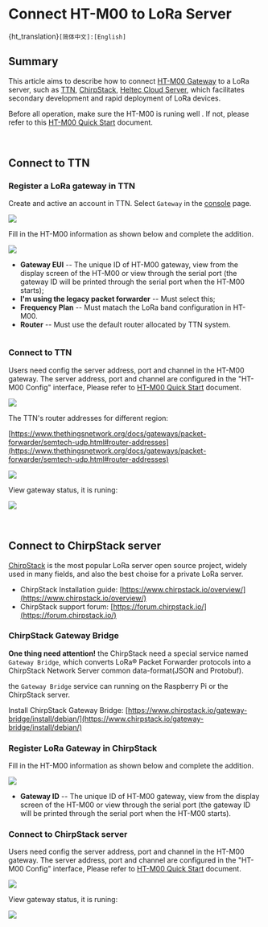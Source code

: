 # Connect HT-M00 to LoRa Server
{ht_translation}`[简体中文]:[English]`

## Summary

This article aims to describe how to connect [HT-M00 Gateway](https://heltec.org/project/ht-m00/) to a LoRa server, such as [TTN](https://www.thethingsnetwork.org/), [ChirpStack](https://www.chirpstack.io/), [Heltec Cloud Server](http://cloud.heltec.org/), which facilitates secondary development and rapid deployment of LoRa devices.

Before all operation, make sure the HT-M00 is runing well . If not, please refer to this [HT-M00 Quick Start](https://heltec-automation-docs.readthedocs.io/en/latest/gateway/ht-m00/quick_start.html) document.

&nbsp;

## Connect to TTN

### Register a LoRa gateway in TTN

Create and active an account in TTN. Select ```Gateway``` in the [console](https://console.thethingsnetwork.org/) page.

![](img/connect_to_server/02.png)

Fill in the HT-M00 information as shown below and complete the addition.

![](img/connect_to_server/03.png)

- **Gateway EUI** -- The unique ID of HT-M00 gateway, view from the display screen of the HT-M00 or view through the serial port (the gateway ID will be printed through the serial port when the HT-M00 starts);
- **I'm using the legacy packet forwarder** -- Must select this;
- **Frequency Plan** -- Must matach the LoRa band configuration in HT-M00.
- **Router** -- Must use the default router allocated by TTN system.

``` Tip:: That four points are the key to success connection with TTN.

```



### Connect to TTN

Users  need config the server address, port and channel in the  HT-M00 gateway. The server address, port and channel are configured in the "HT-M00 Config" interface, Please refer to [HT-M00 Quick Start](https://heltec-automation-docs.readthedocs.io/en/latest/gateway/ht-m00/qucik_start.html) document.

![](img/connect_to_server/01.png)

The TTN's router addresses for different region:

[https://www.thethingsnetwork.org/docs/gateways/packet-forwarder/semtech-udp.html#router-addresses](https://www.thethingsnetwork.org/docs/gateways/packet-forwarder/semtech-udp.html#router-addresses)

![](img/connect_to_server/04.png)

View gateway status, it is runing:

![](img/connect_to_server/05.png)

&nbsp;

## Connect to ChirpStack server

[ChirpStack](https://www.chirpstack.io/) is the most popular LoRa server open source project, widely used in many fields, and also the best choise for a private LoRa server.

- ChirpStack Installation guide: [https://www.chirpstack.io/overview/](https://www.chirpstack.io/overview/)
- ChirpStack support forum: [https://forum.chirpstack.io/](https://forum.chirpstack.io/)

### ChirpStack Gateway Bridge

**One thing need attention!** the ChirpStack need a special service named `Gateway Bridge`, which converts LoRa® Packet Forwarder protocols into a ChirpStack Network Server common data-format(JSON and Protobuf).

the `Gateway Bridge` service can running on the Raspberry Pi or the ChirpStack server.

Install ChirpStack Gateway Bridge: [https://www.chirpstack.io/gateway-bridge/install/debian/](https://www.chirpstack.io/gateway-bridge/install/debian/)

### Register LoRa Gateway in ChirpStack

Fill in the HT-M00 information as shown below and complete the addition.

![](img/connect_to_server/06.png)

- **Gateway ID** -- The unique ID of HT-M00 gateway, view from the display screen of the HT-M00 or view through the serial port (the gateway ID will be printed through the serial port when the HT-M00 starts).

### Connect to ChirpStack server

Users  need config the server address, port and channel in the  HT-M00 gateway. The server address, port and channel are configured in the "HT-M00 Config" interface, Please refer to [HT-M00 Quick Start](https://heltec-automation-docs.readthedocs.io/en/latest/gateway/ht-m00/qucik_start.html) document.

![](img/connect_to_server/01.png)

View gateway status, it is runing:

![](img/connect_to_server/07.png)
